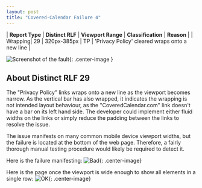 ```yaml
---
layout: post
title: "Covered-Calendar Failure 4"
---
```

| **Report Type** | **Distinct RLF** | **Viewport Range** | **Classification** | **Reason** |
| Wrapping| 29 | 320px-385px | TP | 'Privacy Policy' cleared wraps onto a new line | 

![Screenshot of the fault](../../../assets/images/Covered-Calendar/fault4/wrappingWidth352.png){: .center-image }

## About Distinct RLF 29

The "Privacy Policy" links wraps onto a new line as the viewport becomes narrow. As the vertical bar has also wrapped, it indicates the wrapping is not intended layout behaviour, as the "CoveredCalendar.com" link doesn't have a bar on its left hand side. The developer could implement either fluid widths on the links or simply reduce the padding between the links to resolve the issue.

The issue manifests on many common mobile device viewport widths, but the failure is located at the bottom of the web page. Therefore, a fairly thorough manual testing procedure would likely be required to detect it.

Here is the failure manifesting:
![Bad](../../../assets/good-bad/rlf29/bad.png){: .center-image}

Here is the page once the viewport is wide enough to show all elements in a single row:
![OK](../../../assets/good-bad/rlf29/ok.png){: .center-image}
